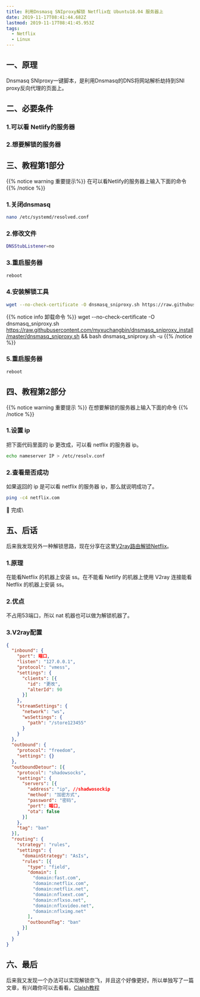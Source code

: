 ```yaml
---
title: 利用Dnsmasq SNIproxy解锁 Netflix在 Ubuntu18.04 服务器上
date: 2019-11-17T08:41:44.682Z
lastmod: 2019-11-17T08:41:45.953Z
tags:
  - Netflix
  - Linux
---
```


## 一、原理
Dnsmasq SNIproxy一键脚本，是利用Dnsmasq的DNS将网站解析劫持到SNI proxy反向代理的页面上。
## 二、必要条件
### 1.可以看 Netlify的服务器
### 2.想要解锁的服务器
## 三、教程第1部分
{{% notice warning 重要提示%}}
在可以看Netlify的服务器上输入下面的命令
{{% /notice %}}
### 1.关闭dnsmasq

[^footnote1]:[关闭Dnsmasq](https://superuser.com/questions/1318220/ubuntu-18-04-disable-dnsmasq-base-and-enable-full-dnsmasq) 

```bash
nano /etc/systemd/resolved.conf
```

### 2.修改文件

```bash
DNSStubListener=no
```

### 3.重启服务器

```bash
reboot
```
### 4.安装解锁工具

[^footnote2]:[解锁 Netflix](https://www.mebi.me/1035)

```bash
wget --no-check-certificate -O dnsmasq_sniproxy.sh https://raw.githubusercontent.com/myxuchangbin/dnsmasq_sniproxy_install/master/dnsmasq_sniproxy.sh && bash dnsmasq_sniproxy.sh -i
```
{{% notice info 卸载命令 %}}
wget --no-check-certificate -O dnsmasq_sniproxy.sh https://raw.githubusercontent.com/myxuchangbin/dnsmasq_sniproxy_install/master/dnsmasq_sniproxy.sh && bash dnsmasq_sniproxy.sh -u
{{% /notice %}}
### 5.重启服务器
```bash
reboot
```
## 四、教程第2部分
{{% notice warning 重要提示 %}}
在想要解锁的服务器上输入下面的命令
{{% /notice %}}
### 1.设置 ip
把下面代码里面的 ip 更改成，可以看 netflix 的服务器 ip。
```bash
echo nameserver IP > /etc/resolv.conf
```
### 2.查看是否成功
如果返回的 ip 是可以看 netflix 的服务器 ip，那么就说明成功了。
```bash
ping -c4 netflix.com
```
:tada: 完成\
## 五、后话
后来我发现另外一种解锁思路，现在分享在这里[V2ray路由解锁Netflix](https://blog.mojxtang.com/784/)。
### 1.原理  
在能看Netflix 的机器上安装 ss。在不能看 Netlify 的机器上使用 V2ray 连接能看Netflix 的机器上安装 ss。
### 2.优点
不占用53端口，所以 nat 机器也可以做为解锁机器了。

### 3.V2ray配置
```json
{
  "inbound": {
    "port": 端口,
    "listen": "127.0.0.1",
    "protocol": "vmess",
    "settings": {
      "clients": [{
        "id": "更改",
        "alterId": 90
      }]
    },
    "streamSettings": {
      "network": "ws",
      "wsSettings": {
        "path": "/store123455"
      }
    }
  },
  "outbound": {
    "protocol": "freedom",
    "settings": {}
  },
  "outboundDetour": [{
    "protocol": "shadowsocks",
    "settings": {
      "servers": [{
        "address": "ip", //shadwosockip
        "method": "加密方式",
        "password": "密码",
        "port": 端口,
        "ota": false
      }]
    },
    "tag": "ban"
  }],
  "routing": {
    "strategy": "rules",
    "settings": {
      "domainStrategy": "AsIs",
      "rules": [{
        "type": "field",
        "domain": [
          "domain:fast.com",
          "domain:netflix.com",
          "domain:netflix.net",
          "domain:nflxext.com",
          "domain:nflxso.net",
          "domain:nflxvideo.net",
          "domain:nflximg.net"
        ],
        "outboundTag": "ban"
      }]
    }
  }
}
```
## 六、最后

后来我又发现一个办法可以实现解锁奈飞，并且这个好像更好。所以单独写了一篇文章，有兴趣你可以去看看。[Clalsh教程](https://suan.su/post/clash-%E6%95%99%E7%A8%8B/)
